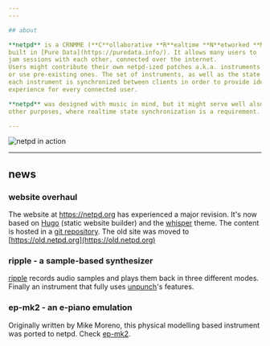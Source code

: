 ```yaml
---
---

## about

**netpd** is a CRNMME (**C**ollaborative **R**ealtime **N**etworked **M**usic **M**aking **E**nvironment)
built in [Pure Data](https://puredata.info/). It allows many users to  have a realtime
jam sessions with each other, connected over the internet.
Users might contribute their own netpd-ized patches a.k.a. instruments
or use pre-existing ones. The set of instruments, as well as the state of
each instrument is synchronized between clients in order to provide identical
experience for every connected user.

**netpd** was designed with music in mind, but it might serve well also
other purposes, where realtime state synchronization is a requirement.

---
```


![netpd in action](images/netpd-in-action.png)

---
## news

### website overhaul

The website at https://netpd.org has experienced a major revision. It's
now based on [Hugo](https://gohugo.io/) (static website builder)
and the [whisper](https://github.com/zerostaticthemes/hugo-whisper-theme.git)
theme. The content is hosted in a [git repository](https://github.com/reduzent/netpd-website).
The old site was moved to [https://old.netpd.org](https://old.netpd.org)

### ripple - a sample-based synthesizer

[ripple](instruments/ripple) records audio samples and plays them back in three different
modes. Finally an instrument that fully uses [unpunch](docs/unpunch)'s features.

### ep-mk2 - an e-piano emulation

Originally written by Mike Moreno, this physical modelling based instrument
was ported to netpd. Check [ep-mk2](instruments/ep-mk2).

